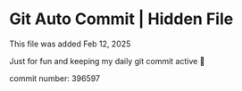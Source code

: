 # Git Auto Commit | Hidden File

This file was added Feb 12, 2025

Just for fun and keeping my daily git commit active 🤪

commit number: 396597

